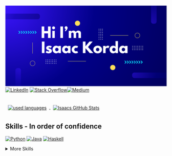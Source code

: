 ![Isaac Github Banner](assets/banner.svg)
[![LinkedIn](https://custom-icon-badges.demolab.com/badge/LinkedIn-0A66C2?logo=linkedin-white&logoColor=fff)](https://linked.in/isaac-korda) 	[![Stack Overflow](https://img.shields.io/badge/-Stack%20Overflow-FE7A16?logo=stack-overflow&logoColor=white)](#)[![Medium](https://img.shields.io/badge/Medium-black?logo=medium&logoColor=white)](https://medium.com/@isaacjfkorda)


<br>

<a href="https://github.com/">
  <img style="margin:0.5rem" src="https://github-readme-stats.vercel.app/api/top-langs/?username=English-Garfield&hide=html,css&title_color=ffffff&text_color=c9cacc&icon_color=4AB197&bg_color=1A2B34"  alt="used languages" align="center"/>
</a>

<a href="https://github.com/English-Garfield">
  <img style="margin:0.5rem" src="https://github-readme-stats.vercel.app/api?username=English-Garfield&show_icons=true&line_height=27&count_private=true&title_color=ffffff&text_color=c9cacc&icon_color=4AB097&bg_color=1A2B34" alt="Isaacs GitHub Stats" align="center" />
</a>


## Skills - In order of confidence 
[![Python](https://img.shields.io/badge/Python-3776AB?logo=python&logoColor=fff)](#)
[![Java](https://img.shields.io/badge/Java-%23ED8B00.svg?logo=openjdk&logoColor=white)](#)
[![Haskell](https://img.shields.io/badge/Haskell-5e5086?logo=haskell&logoColor=white)](#)

<details>
  <summary>More Skills</summary>

  [![PyCharm](https://img.shields.io/badge/PyCharm-000?logo=pycharm&logoColor=fff)](#)
  [![Xcode](https://img.shields.io/badge/Xcode-007ACC?logo=Xcode&logoColor=white)](#)
  [![Visual Studio Code](https://custom-icon-badges.demolab.com/badge/Visual%20Studio%20Code-0078d7.svg?logo=vsc&logoColor=white)](#)
  [![macOS](https://img.shields.io/badge/macOS-000000?logo=apple&logoColor=F0F0F0)](#)
  [![Apple Music](https://img.shields.io/badge/Apple%20Music-FA243C?logo=apple%20music&logoColor=white)](#)
  [![Codecademy](https://img.shields.io/badge/Codecademy-%2321759B.svg?logo=codecademy&logoColor=white)](#)
  [![edX](https://img.shields.io/badge/edX-02262B?logo=edx&logoColor=fff)](#)
  [![GeeksForGeeks](https://img.shields.io/badge/GeeksforGeeks-298D46?logo=geeksforgeeks&logoColor=white)](#)
  [![Notion](https://img.shields.io/badge/Notion-000?logo=notion&logoColor=fff)](#)
  [![Canva](https://img.shields.io/badge/Canva-%2300C4CC.svg?&logo=Canva&logoColor=white)](#)

</details>

